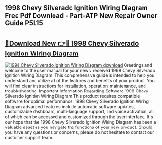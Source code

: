## 1998 Chevy Silverado Ignition Wiring Diagram Free Pdf Download - Part-ATP New Repair Owner Guide P5L15

# <h2><a href="http://dfre5bu.blite.top/?on=1998+Chevy+Silverado+Ignition+Wiring+Diagram">🔗Download New 👉🔴 1998 Chevy Silverado Ignition Wiring Diagram</a></h2>

[![1998 Chevy Silverado Ignition Wiring Diagram download](https://i.imgur.com/lujVjoI.png)](http://dfre5bu.blite.top/?on=1998+Chevy+Silverado+Ignition+Wiring+Diagram)
Greetings and welcome to the user manual for your newly received 1998 Chevy Silverado Ignition Wiring Diagram. This comprehensive guide is intended to help you understand and utilize all of the features and benefits of your product. You will find clear instructions for installation, operation, maintenance, and troubleshooting. Important Information Regarding Software 1998 Chevy Silverado Ignition Wiring Diagram This product requires compatible software for optimal performance. 1998 Chevy Silverado Ignition Wiring Diagram advanced features include automatic software updates, customizable dashboard, multi-language support, and voice activation, all of which can be accessed and customized through the user interface. It's our hope that the 1998 Chevy Silverado Ignition Wiring Diagram has been a valuable asset as you navigate the functions of your new product. Should you have any questions or concerns, please do not hesitate to contact our customer support team.
